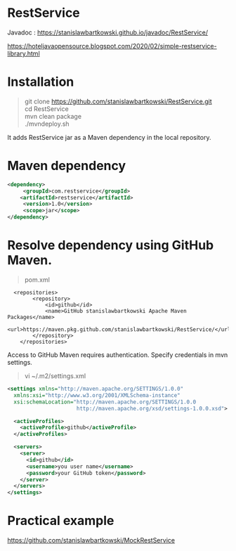 # RestService
Javadoc : https://stanislawbartkowski.github.io/javadoc/RestService/

https://hoteljavaopensource.blogspot.com/2020/02/simple-restservice-library.html

# Installation

>git clone https://github.com/stanislawbartkowski/RestService.git<br>
>cd RestService<br>
> mvn clean package<br>
>./mvndeploy.sh<br>

It adds RestService jar as a Maven dependency in the local repository.

# Maven dependency
```XML
<dependency>
     <groupId>com.restservice</groupId>
    <artifactId>restservice</artifactId>
     <version>1.0</version>
     <scope>jar</scope>
</dependency>

```

# Resolve dependency using GitHub Maven.

> pom.xml
```
  <repositories>
        <repository>
            <id>github</id>
            <name>GitHub stanislawbartkowski Apache Maven Packages</name>
            <url>https://maven.pkg.github.com/stanislawbartkowski/RestService/</url>
        </repository>
    </repositories>
```

Access to GitHub Maven requires authentication. Specify credentials in mvn settings.<br>
> vi ~/.m2/settings.xml
> 
```XML
<settings xmlns="http://maven.apache.org/SETTINGS/1.0.0"
  xmlns:xsi="http://www.w3.org/2001/XMLSchema-instance"
  xsi:schemaLocation="http://maven.apache.org/SETTINGS/1.0.0
                      http://maven.apache.org/xsd/settings-1.0.0.xsd">

  <activeProfiles>
    <activeProfile>github</activeProfile>
  </activeProfiles>

  <servers>
    <server>
      <id>github</id>
      <username>you user name</username>
      <password>your GitHub token</password>
    </server>
  </servers>
</settings>

```


# Practical example

https://github.com/stanislawbartkowski/MockRestService


